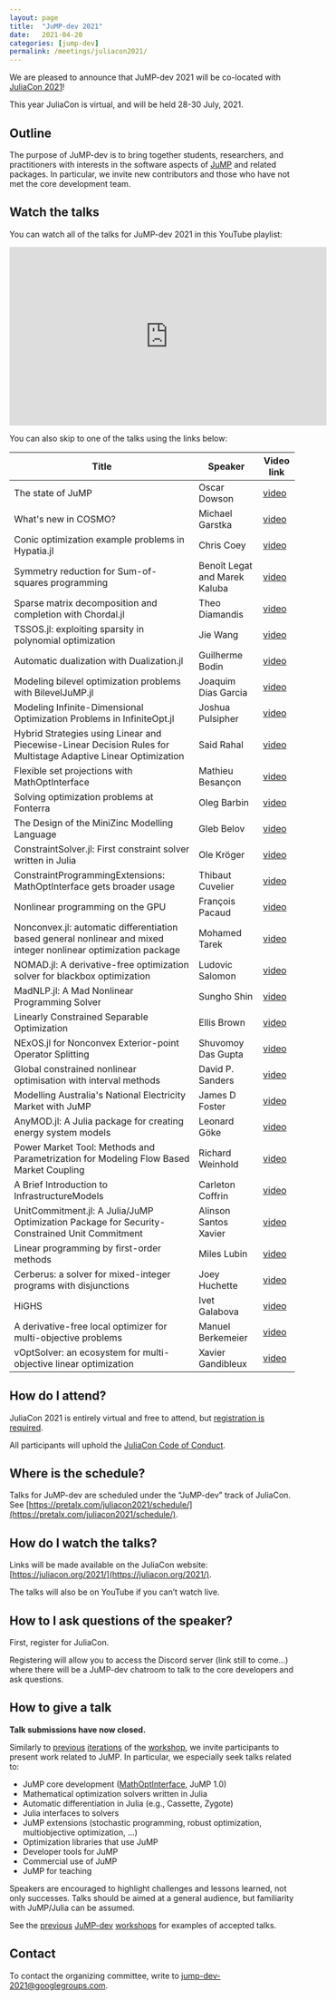 ```yaml
---
layout: page
title:  "JuMP-dev 2021"
date:   2021-04-20
categories: [jump-dev]
permalink: /meetings/juliacon2021/
---
```


We are pleased to announce that JuMP-dev 2021 will be co-located with
[JuliaCon 2021](https://juliacon.org/2021/)!

This year JuliaCon is virtual, and will be held 28-30 July, 2021.

## Outline

The purpose of JuMP-dev is to bring together students, researchers, and
practitioners with interests in the software aspects of
[JuMP](https://github.com/jump-dev/JuMP.jl) and related packages. In particular,
we invite new contributors and those who have not met the core development team.

## Watch the talks

You can watch all of the talks for JuMP-dev 2021 in this YouTube playlist:

<iframe width="560" height="315" src="https://www.youtube.com/embed/videoseries?list=PLP8iPy9hna6Rf8_oh9oR2bNeBO-Rw8pzc" title="YouTube video player" frameborder="0" allow="accelerometer; autoplay; clipboard-write; encrypted-media; gyroscope; picture-in-picture" allowfullscreen></iframe>

You can also skip to one of the talks using the links below:

| **Title** | **Speaker** | **Video link** |
| --------- | ----------- | -------------- |
| The state of JuMP | Oscar Dowson| [video](https://www.youtube.com/watch?v=ODUrSmeWIBQ&list=PLP8iPy9hna6Rf8_oh9oR2bNeBO-Rw8pzc) |
| What's new in COSMO? | Michael Garstka| [video](https://www.youtube.com/watch?v=O50kKay3Ie8&list=PLP8iPy9hna6Rf8_oh9oR2bNeBO-Rw8pzc&index=2) |
| Conic optimization example problems in Hypatia.jl | Chris Coey| [video](https://www.youtube.com/watch?v=bUhRcLpdkIg&list=PLP8iPy9hna6Rf8_oh9oR2bNeBO-Rw8pzc&index=3) |
| Symmetry reduction for Sum-of-squares programming | Benoît Legat and Marek Kaluba| [video](https://www.youtube.com/watch?v=KsBUmhZ1Ejw&list=PLP8iPy9hna6Rf8_oh9oR2bNeBO-Rw8pzc&index=4) |
| Sparse matrix decomposition and completion with Chordal.jl | Theo Diamandis| [video](https://www.youtube.com/watch?v=IQxDcdpW0uk&list=PLP8iPy9hna6Rf8_oh9oR2bNeBO-Rw8pzc&index=5) |
| TSSOS.jl: exploiting sparsity in polynomial optimization | Jie Wang| [video](https://www.youtube.com/watch?v=mB8pawDCpfc&list=PLP8iPy9hna6Rf8_oh9oR2bNeBO-Rw8pzc&index=6) |
| Automatic dualization with Dualization.jl | Guilherme Bodin| [video](https://www.youtube.com/watch?v=z_Ce01KWPVc&list=PLP8iPy9hna6Rf8_oh9oR2bNeBO-Rw8pzc&index=7) |
| Modeling bilevel optimization problems with BilevelJuMP.jl | Joaquim Dias Garcia| [video](https://www.youtube.com/watch?v=Xb3c4ZpUCe0&list=PLP8iPy9hna6Rf8_oh9oR2bNeBO-Rw8pzc&index=8) |
| Modeling Infinite-Dimensional Optimization Problems in InfiniteOpt.jl | Joshua Pulsipher| [video](https://www.youtube.com/watch?v=z03Fjvz90os&list=PLP8iPy9hna6Rf8_oh9oR2bNeBO-Rw8pzc&index=9) |
| Hybrid Strategies using Linear and Piecewise-Linear Decision Rules for Multistage Adaptive Linear Optimization | Said Rahal| [video](https://www.youtube.com/watch?v=q3B_4KRkFGw&list=PLP8iPy9hna6Rf8_oh9oR2bNeBO-Rw8pzc&index=10) |
| Flexible set projections with MathOptInterface | Mathieu Besançon| [video](https://www.youtube.com/watch?v=eLw58Wf9_0c&list=PLP8iPy9hna6Rf8_oh9oR2bNeBO-Rw8pzc&index=11) |
| Solving optimization problems at Fonterra | Oleg Barbin| [video](https://www.youtube.com/watch?v=cG8edieOlug&list=PLP8iPy9hna6Rf8_oh9oR2bNeBO-Rw8pzc&index=12) |
| The Design of the MiniZinc Modelling Language | Gleb Belov| [video](https://www.youtube.com/watch?v=tHi0Jd7vgVA&list=PLP8iPy9hna6Rf8_oh9oR2bNeBO-Rw8pzc&index=13) |
| ConstraintSolver.jl: First constraint solver written in Julia | Ole Kröger| [video](https://www.youtube.com/watch?v=FXqQc8bi_vw&list=PLP8iPy9hna6Rf8_oh9oR2bNeBO-Rw8pzc&index=14) |
| ConstraintProgrammingExtensions: MathOptInterface gets broader usage | Thibaut Cuvelier| [video](https://www.youtube.com/watch?v=B0lO6HdlFAw&list=PLP8iPy9hna6Rf8_oh9oR2bNeBO-Rw8pzc&index=15) |
| Nonlinear programming on the GPU | François Pacaud| [video](https://www.youtube.com/watch?v=q57OwxVBZ5M&list=PLP8iPy9hna6Rf8_oh9oR2bNeBO-Rw8pzc&index=16) |
| Nonconvex.jl: automatic differentiation based general nonlinear and mixed integer nonlinear optimization package | Mohamed Tarek| [video](https://www.youtube.com/watch?v=eQ9qpsO5OBM&list=PLP8iPy9hna6Rf8_oh9oR2bNeBO-Rw8pzc&index=17) |
| NOMAD.jl: A derivative-free optimization solver for blackbox optimization | Ludovic Salomon| [video](https://www.youtube.com/watch?v=yvmxN4rUAlU&list=PLP8iPy9hna6Rf8_oh9oR2bNeBO-Rw8pzc&index=18) |
| MadNLP.jl: A Mad Nonlinear Programming Solver | Sungho Shin| [video](https://www.youtube.com/watch?v=c7lx_hu4AgE&list=PLP8iPy9hna6Rf8_oh9oR2bNeBO-Rw8pzc&index=19) |
| Linearly Constrained Separable Optimization | Ellis Brown| [video](https://www.youtube.com/watch?v=9iXWtqm60sQ&list=PLP8iPy9hna6Rf8_oh9oR2bNeBO-Rw8pzc&index=20) |
| NExOS.jl for Nonconvex Exterior-point Operator Splitting | Shuvomoy Das Gupta| [video](https://www.youtube.com/watch?v=SWQnAQmeVUg&list=PLP8iPy9hna6Rf8_oh9oR2bNeBO-Rw8pzc&index=21) |
| Global constrained nonlinear optimisation with interval methods | David P. Sanders| [video](https://www.youtube.com/watch?v=dWPkgj7oMbI&list=PLP8iPy9hna6Rf8_oh9oR2bNeBO-Rw8pzc&index=22) |
| Modelling Australia's National Electricity Market with JuMP | James D Foster| [video](https://www.youtube.com/watch?v=gbSVH8Q0xq4&list=PLP8iPy9hna6Rf8_oh9oR2bNeBO-Rw8pzc&index=23) |
| AnyMOD.jl: A Julia package for creating energy system models | Leonard Göke| [video](https://www.youtube.com/watch?v=QE_tNDER0F4&list=PLP8iPy9hna6Rf8_oh9oR2bNeBO-Rw8pzc&index=24) |
| Power Market Tool: Methods and Parametrization for Modeling Flow Based Market Coupling | Richard Weinhold| [video](https://www.youtube.com/watch?v=n0wmYTm6Y64&list=PLP8iPy9hna6Rf8_oh9oR2bNeBO-Rw8pzc&index=25) |
| A Brief Introduction to InfrastructureModels | Carleton Coffrin| [video](https://www.youtube.com/watch?v=POOt1FCA8LI&list=PLP8iPy9hna6Rf8_oh9oR2bNeBO-Rw8pzc&index=26) |
| UnitCommitment.jl: A Julia/JuMP Optimization Package for Security-Constrained Unit Commitment | Alinson Santos Xavier| [video](https://www.youtube.com/watch?v=rYUZK9kYeIY&list=PLP8iPy9hna6Rf8_oh9oR2bNeBO-Rw8pzc&index=27) |
| Linear programming by first-order methods | Miles Lubin| [video](https://www.youtube.com/watch?v=pnlhedYdMOo&list=PLP8iPy9hna6Rf8_oh9oR2bNeBO-Rw8pzc&index=28) |
| Cerberus: a solver for mixed-integer programs with disjunctions | Joey Huchette| [video](https://www.youtube.com/watch?v=yqSw2WqrHLw&list=PLP8iPy9hna6Rf8_oh9oR2bNeBO-Rw8pzc&index=29) |
| HiGHS | Ivet Galabova| [video](https://www.youtube.com/watch?v=NQwratULnBQ&list=PLP8iPy9hna6Rf8_oh9oR2bNeBO-Rw8pzc&index=30) |
| A derivative-free local optimizer for multi-objective problems | Manuel Berkemeier| [video](https://www.youtube.com/watch?v=Gvh8hpI43Qw&list=PLP8iPy9hna6Rf8_oh9oR2bNeBO-Rw8pzc&index=31) |
| vOptSolver: an ecosystem for multi-objective linear optimization | Xavier Gandibleux| [video](https://www.youtube.com/watch?v=TNvLT_3KxB4&list=PLP8iPy9hna6Rf8_oh9oR2bNeBO-Rw8pzc&index=32) |

## How do I attend?

JuliaCon 2021 is entirely virtual and free to attend, but
[registration is required](https://juliacon.org/2021/tickets/).

All participants will uphold the [JuliaCon Code of Conduct](https://juliacon.org/2021/coc/).

## Where is the schedule?

Talks for JuMP-dev are scheduled under the “JuMP-dev” track of JuliaCon.
See [https://pretalx.com/juliacon2021/schedule/](https://pretalx.com/juliacon2021/schedule/).

## How do I watch the talks?

Links will be made available on the JuliaCon website:
[https://juliacon.org/2021/](https://juliacon.org/2021/).

The talks will also be on YouTube if you can’t watch live.

## How to I ask questions of the speaker?

First, register for JuliaCon.

Registering will allow you to access the Discord server (link still to come...)
where there will be a JuMP-dev chatroom to talk to the core developers
and ask questions.

## How to give a talk

**Talk submissions have now closed.**

Similarly to [previous](/meetings/mit2017) [iterations](/meetings/bordeaux2018)
of the [workshop](/meetings/santiago2019), we invite participants to present
work related to JuMP. In particular, we especially seek talks related to:

- JuMP core development ([MathOptInterface](https://github.com/JuliaOpt/MathOptInterface.jl), JuMP 1.0)
- Mathematical optimization solvers written in Julia
- Automatic differentiation in Julia (e.g., Cassette, Zygote)
- Julia interfaces to solvers
- JuMP extensions (stochastic programming, robust optimization, multiobjective optimization, ...)
- Optimization libraries that use JuMP
- Developer tools for JuMP
- Commercial use of JuMP
- JuMP for teaching

Speakers are encouraged to highlight challenges and lessons learned, not only
successes. Talks should be aimed at a general audience, but familiarity with
JuMP/Julia can be assumed.

See the [previous](/meetings/mit2017/) [JuMP-dev](/meetings/bordeaux2018/)
[workshops](/meetings/santiago2019) for examples of accepted talks.

## Contact

To contact the organizing committee, write to [jump-dev-2021@googlegroups.com](mailto:jump-dev-2021@googlegroups.com).
